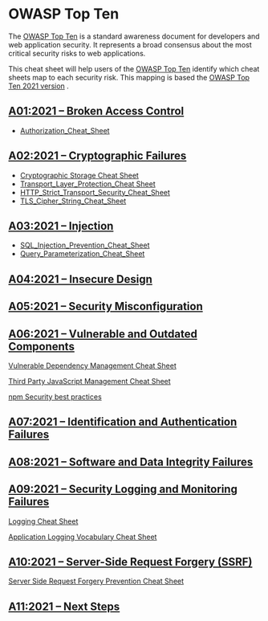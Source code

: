 # OWASP Top Ten

The [OWASP Top Ten](https://owasp.org/www-project-top-ten/) is a standard awareness document for developers and web application security. It represents a broad consensus about the most critical security risks to web applications.

This cheat sheet will help users of the [OWASP Top Ten](https://owasp.org/www-project-top-ten/) identify which cheat sheets map to each security risk. This mapping is based the [OWASP Top Ten 2021 version](https://owasp.org/www-project-top-ten/) .

## [A01:2021 – Broken Access Control](https://owasp.org/Top10/A01_2021-Broken_Access_Control/)

* [Authorization_Cheat_Sheet](cheatsheets/Authorization_Cheat_Sheet.md)

## [A02:2021 – Cryptographic Failures](https://owasp.org/Top10/A02_2021-Cryptographic_Failures/)

* [Cryptographic Storage Cheat Sheet](cheatsheets/Cryptographic_Storage_Cheat_Sheet.md)
* [Transport_Layer_Protection_Cheat Sheet](cheatsheets/Transport_Layer_Protection_Cheat_Sheet.md)
* [HTTP_Strict_Transport_Security_Cheat_Sheet](cheatsheets/HTTP_Strict_Transport_Security_Cheat_Sheet.md)
* [TLS_Cipher_String_Cheat_Sheet](cheatsheets/TLS_Cipher_String_Cheat_Sheet.md)

## [A03:2021 – Injection](https://owasp.org/Top10/A03_2021-Injection/)

* [SQL_Injection_Prevention_Cheat_Sheet](cheatsheets/SQL_Injection_Prevention_Cheat_Sheet.md)
* [Query_Parameterization_Cheat_Sheet](cheatsheets/Query_Parameterization_Cheat_Sheet.md)

## [A04:2021 – Insecure Design](https://owasp.org/Top10/A04_2021-Insecure_Design/)

## [A05:2021 – Security Misconfiguration](https://owasp.org/Top10/A05_2021-Security_Misconfiguration/)

## [A06:2021 – Vulnerable and Outdated Components](https://owasp.org/Top10/A06_2021-Vulnerable_and_Outdated_Components/)

[Vulnerable Dependency Management Cheat Sheet](cheatsheets/Vulnerable_Dependency_Management_Cheat_Sheet.html)

[Third Party JavaScript Management Cheat Sheet](cheatsheets/Third_Party_Javascript_Management_Cheat_Sheet.html)

[npm Security best practices](cheatsheets/npm_Security_CheatSheet.html)

## [A07:2021 – Identification and Authentication Failures](https://owasp.org/Top10/A07_2021-Identification_and_Authentication_Failures/)

## [A08:2021 – Software and Data Integrity Failures](https://owasp.org/Top10/A08_2021-Software_and_Data_Integrity_Failures/)

## [A09:2021 – Security Logging and Monitoring Failures](https://owasp.org/Top10/A09_2021-Security_Logging_and_Monitoring_Failures/)

[Logging Cheat Sheet](cheatsheets/Logging_Cheat_Sheet.html)

[Application Logging Vocabulary Cheat Sheet](cheatsheets/Application_Logging_Vocabulary_Cheat_Sheet.html)

## [A10:2021 – Server-Side Request Forgery (SSRF)](https://owasp.org/Top10/A10_2021-Server-Side_Request_Forgery_%28SSRF%29/)

[Server Side Request Forgery Prevention Cheat Sheet](cheatsheets/Server_Side_Request_Forgery_Prevention_Cheat_Sheet.md)

## [A11:2021 – Next Steps](https://owasp.org/Top10/A11_2021-Next_Steps/)
